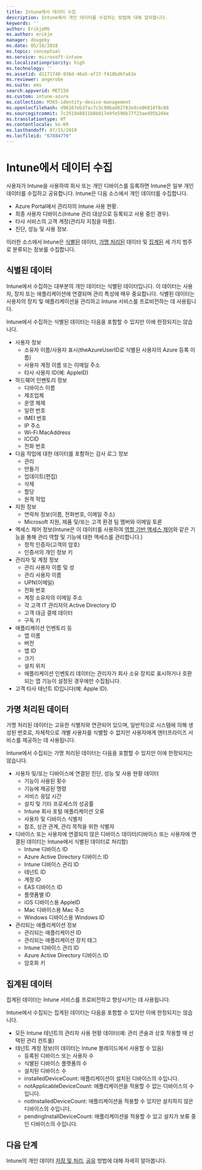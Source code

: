 ```yaml
---
title: Intune에서 데이터 수집
description: Intune에서 개인 데이터를 수집하는 방법에 대해 알아봅니다.
keywords: ''
author: ErikjeMS
ms.author: erikje
manager: dougeby
ms.date: 05/18/2018
ms.topic: conceptual
ms.service: microsoft-intune
ms.localizationpriority: high
ms.technology: ''
ms.assetid: d1171740-936d-46a5-af37-f418bd6fa63e
ms.reviewer: angerobe
ms.suite: ems
search.appverid: MET150
ms.custom: intune-azure
ms.collection: M365-identity-device-management
ms.openlocfilehash: d96167eb37ac7c3c90bad82783e9ce06814f8c88
ms.sourcegitcommit: 7c251948811b8b817e9fe590b77f23aed95b2d4e
ms.translationtype: HT
ms.contentlocale: ko-KR
ms.lasthandoff: 07/15/2019
ms.locfileid: "67884770"
---
```

# <a name="data-collection-in-intune"></a>Intune에서 데이터 수집

사용자가 Intune을 사용하여 회사 또는 개인 디바이스를 등록하면 Intune은 일부 개인 데이터를 수집하고 공유합니다. Intune은 다음 소스에서 개인 데이터를 수집합니다.

- Azure Portal에서 관리자의 Intune 사용 현황.
- 최종 사용자 디바이스(Intune 관리 대상으로 등록되고 사용 중인 경우).
- 타사 서비스의 고객 계정(관리자 지침을 따름).
- 진단, 성능 및 사용 정보.

이러한 소스에서 Intune은 [식별된](#identified-data) 데이터, [가명 처리된](#pseudonymized-data) 데이터 및 [집계된](#aggregated-data) 세 가지 범주로 분류되는 정보를 수집합니다.

## <a name="identified-data"></a>식별된 데이터

Intune에서 수집하는 대부분의 개인 데이터는 식별된 데이터입니다. 이 데이터는 사용자, 장치 또는 애플리케이션에 연결되며 관리 특성에 매우 중요합니다. 식별된 데이터는 사용자의 장치 및 애플리케이션을 관리하고 Intune 서비스를 프로비전하는 데 사용됩니다.

Intune에서 수집하는 식별된 데이터는 다음을 포함할 수 있지만 이에 한정되지는 않습니다. 

- 사용자 정보
  - 소유자 이름/사용자 표시(theAzureUserID로 식별된 사용자의 Azure 등록 이름)
  - 사용자 계정 이름 또는 이메일 주소
  - 타사 사용자 ID(예: AppleID)
- 하드웨어 인벤토리 정보
  - 디바이스 이름
  - 제조업체
  - 운영 체제
  - 일련 번호
  - IMEI 번호
  - IP 주소
  - Wi-Fi MacAddress
  - ICCID
  - 전화 번호
- 다음 작업에 대한 데이터를 포함하는 감사 로그 정보
  - 관리
  - 만들기
  - 업데이트(편집)
  - 삭제
  - 할당
  - 원격 작업
- 지원 정보
  - 연락처 정보(이름, 전화번호, 이메일 주소)
  - Microsoft 지원, 제품 및/또는 고객 환경 팀 멤버와 이메일 토론
- 액세스 제어 정보(Intune은 이 데이터를 사용하여 [역할 기반 액세스 제어](role-based-access-control.md)와 같은 기능을 통해 관리 역할 및 기능에 대한 액세스를 관리합니다.)
  - 정적 인증자(고객의 암호)
  - 인증서의 개인 정보 키 
- 관리자 및 계정 정보
  - 관리 사용자 이름 및 성
  - 관리 사용자 이름
  - UPN(이메일)
  - 전화 번호
  - 계정 소유자의 이메일 주소
  - 각 고객 IT 관리자의 Active Directory ID
  - 고객 대금 결제 데이터
  - 구독 키
- 애플리케이션 인벤토리 등
  - 앱 이름
  - 버전
  - 앱 ID
  - 크기
  - 설치 위치
  - 애플리케이션 인벤토리 데이터는 관리자가 회사 소유 장치로 표시하거나 호환되는 앱 기능이 설정된 경우에만 수집됩니다.  
- 고객 타사 테넌트 ID입니다(예: Apple ID). 

## <a name="pseudonymized-data"></a>가명 처리된 데이터

가명 처리된 데이터는 고유한 식별자와 연관되어 있으며, 일반적으로 시스템에 의해 생성된 번호로, 자체적으로 개별 사용자를 식별할 수 없지만 사용자에게 엔터프라이즈 서비스를 제공하는 데 사용됩니다. 

Intune에서 수집되는 가명 처리된 데이터는 다음을 포함할 수 있지만 이에 한정되지는 않습니다. 

- 사용자 및/또는 디바이스에 연결된 진단, 성능 및 사용 현황 데이터
  - 기능이 사용된 횟수
  - 기능에 제공된 명령
  - 서비스 응답 시간
  - 설치 및 기타 프로세스의 성공률
  - Intune 회사 포털 애플리케이션 오류
  - 사용자 및 디바이스 식별자
  - 참조, 상관 관계, 관리 목적을 위한 식별자 
- 디바이스 또는 사용자에 연결되지 않은 디바이스 데이터(디바이스 또는 사용자에 연결된 데이터는 Intune에서 식별된 데이터로 처리함)
  - Intune 디바이스 ID
  - Azure Active Directory 디바이스 ID
  - Intune 디바이스 관리 ID
  - 테넌트 ID
  - 계정 ID
  - EAS 디바이스 ID
  - 플랫폼별 ID
  - iOS 디바이스용 AppleID
  - Mac 디바이스용 Mac 주소
  - Windows 디바이스용 Windows ID
- 관리되는 애플리케이션 정보
  - 관리되는 애플리케이션 ID
  - 관리되는 애플리케이션 장치 태그
  - Intune 디바이스 관리 ID
  - Azure Active Directory 디바이스 ID
  - 암호화 키

## <a name="aggregated-data"></a>집계된 데이터

집계된 데이터는 Intune 서비스를 프로비전하고 향상시키는 데 사용됩니다. 

Intune에서 수집되는 집계된 데이터는 다음을 포함할 수 있지만 이에 한정되지는 않습니다. 

- 모든 Intune 테넌트의 관리자 사용 현황 데이터(예: 관리 콘솔과 상호 작용할 때 선택된 관리 컨트롤)
- 테넌트 계정 정보(이 데이터는 Intune 블레이드에서 사용할 수 있음)
  - 등록된 디바이스 또는 사용자 수
  - 식별된 디바이스 플랫폼의 수  
  - 설치된 디바이스 수
  - installedDeviceCount: 애플리케이션이 설치된 디바이스의 수입니다.
  - notApplicableDeviceCount: 애플리케이션을 적용할 수 없는 디바이스의 수입니다.
  - notInstalledDeviceCount: 애플리케이션을 적용할 수 있지만 설치하지 않은 디바이스의 수입니다.
  - pendingInstallDeviceCount: 애플리케이션을 적용할 수 있고 설치가 보류 중인 디바이스의 수입니다.

## <a name="next-steps"></a>다음 단계

Intune의 개인 데이터 [저장 및 처리](privacy-data-store-process.md), [공유](privacy-data-secure-share.md) 방법에 대해 자세히 알아봅니다. 
